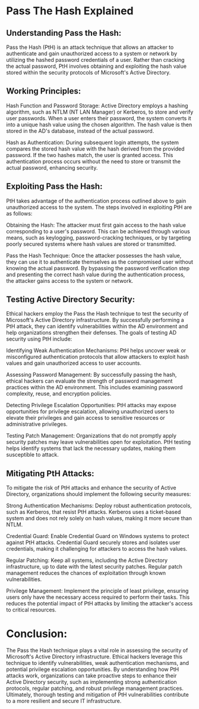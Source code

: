 # Pass The Hash Explained

## Understanding Pass the Hash:

Pass the Hash (PtH) is an attack technique that allows an attacker to authenticate and gain unauthorized access to a system or network by utilizing the hashed password credentials of a user. Rather than cracking the actual password, PtH involves obtaining and exploiting the hash value stored within the security protocols of Microsoft's Active Directory.

## Working Principles:

Hash Function and Password Storage: Active Directory employs a hashing algorithm, such as NTLM (NT LAN Manager) or Kerberos, to store and verify user passwords. When a user enters their password, the system converts it into a unique hash value using the chosen algorithm. The hash value is then stored in the AD's database, instead of the actual password.

Hash as Authentication: During subsequent login attempts, the system compares the stored hash value with the hash derived from the provided password. If the two hashes match, the user is granted access. This authentication process occurs without the need to store or transmit the actual password, enhancing security.

## Exploiting Pass the Hash:

PtH takes advantage of the authentication process outlined above to gain unauthorized access to the system. The steps involved in exploiting PtH are as follows:

Obtaining the Hash: The attacker must first gain access to the hash value corresponding to a user's password. This can be achieved through various means, such as keylogging, password-cracking techniques, or by targeting poorly secured systems where hash values are stored or transmitted.

Pass the Hash Technique: Once the attacker possesses the hash value, they can use it to authenticate themselves as the compromised user without knowing the actual password. By bypassing the password verification step and presenting the correct hash value during the authentication process, the attacker gains access to the system or network.

## Testing Active Directory Security:

Ethical hackers employ the Pass the Hash technique to test the security of Microsoft's Active Directory infrastructure. By successfully performing a PtH attack, they can identify vulnerabilities within the AD environment and help organizations strengthen their defenses. The goals of testing AD security using PtH include:

Identifying Weak Authentication Mechanisms: PtH helps uncover weak or misconfigured authentication protocols that allow attackers to exploit hash values and gain unauthorized access to user accounts.

Assessing Password Management: By successfully passing the hash, ethical hackers can evaluate the strength of password management practices within the AD environment. This includes examining password complexity, reuse, and encryption policies.

Detecting Privilege Escalation Opportunities: PtH attacks may expose opportunities for privilege escalation, allowing unauthorized users to elevate their privileges and gain access to sensitive resources or administrative privileges.

Testing Patch Management: Organizations that do not promptly apply security patches may leave vulnerabilities open for exploitation. PtH testing helps identify systems that lack the necessary updates, making them susceptible to attack.

## Mitigating PtH Attacks:

To mitigate the risk of PtH attacks and enhance the security of Active Directory, organizations should implement the following security measures:

Strong Authentication Mechanisms: Deploy robust authentication protocols, such as Kerberos, that resist PtH attacks. Kerberos uses a ticket-based system and does not rely solely on hash values, making it more secure than NTLM.

Credential Guard: Enable Credential Guard on Windows systems to protect against PtH attacks. Credential Guard securely stores and isolates user credentials, making it challenging for attackers to access the hash values.

Regular Patching: Keep all systems, including the Active Directory infrastructure, up to date with the latest security patches. Regular patch management reduces the chances of exploitation through known vulnerabilities.

Privilege Management: Implement the principle of least privilege, ensuring users only have the necessary access required to perform their tasks. This reduces the potential impact of PtH attacks by limiting the attacker's access to critical resources.

# Conclusion:

The Pass the Hash technique plays a vital role in assessing the security of Microsoft's Active Directory infrastructure. Ethical hackers leverage this technique to identify vulnerabilities, weak authentication mechanisms, and potential privilege escalation opportunities. By understanding how PtH attacks work, organizations can take proactive steps to enhance their Active Directory security, such as implementing strong authentication protocols, regular patching, and robust privilege management practices. Ultimately, thorough testing and mitigation of PtH vulnerabilities contribute to a more resilient and secure IT infrastructure.